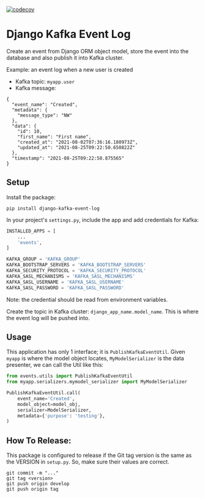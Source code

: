 [![codecov](https://codecov.io/gh/DiagVN/django-kafka-event-log/branch/develop/graph/badge.svg?token=2FtNkItJO7)](https://codecov.io/gh/DiagVN/django-kafka-event-log)

# Django Kafka Event Log

Create an event from Django ORM object model, store the event into the database and also publish it into Kafka cluster.

Example: an event log when a new user is created
- Kafka topic: `myapp.user`
- Kafka message:
```
{
  "event_name": "Created",
  "metadata": {
    "message_type": "NW"
  },
  "data": {
    "id": 10,
    "first_name": "First name",
    "created_at": "2021-08-02T07:36:16.180973Z",
    "updated_at": "2021-08-25T09:22:50.650822Z"
  },
  "timestamp": "2021-08-25T09:22:50.875565"
}
```


## Setup

Install the package:

```shell
pip install django-kafka-event-log
```

In your project's `settings.py`, include the app and add credentials for Kafka:

```python
INSTALLED_APPS = [
    ...
    'events',
]

KAFKA_GROUP = 'KAFKA_GROUP'
KAFKA_BOOTSTRAP_SERVERS = 'KAFKA_BOOTSTRAP_SERVERS'
KAFKA_SECURITY_PROTOCOL = 'KAFKA_SECURITY_PROTOCOL'
KAFKA_SASL_MECHANISMS = 'KAFKA_SASL_MECHANISMS'
KAFKA_SASL_USERNAME = 'KAFKA_SASL_USERNAME'
KAFKA_SASL_PASSWORD = 'KAFKA_SASL_PASSWORD'
```

Note: the credential should be read from environment variables.

Create the topic in Kafka cluster: `django_app_name.model_name`. This is where the event log will be pushed into.

## Usage

This application has only 1 interface; it is `PublishKafkaEventUtil`. Given `myapp` is where the model object
locates, `MyModelSerializer` is the data presenter, we can call the Util like this:

```python
from events.utils import PublishKafkaEventUtil
from myapp.serializers.mymodel_serializer import MyModelSerializer

PublishKafkaEventUtil.call(
    event_name='Created',
    model_object=model_obj,
    serializer=ModelSerializer,
    metadata={'purpose': 'testing'},
)
```

## How To Release:

This package is configured to release if the Git tag version is the same as the VERSION in `setup.py`. So, make sure
their values are correct.

```shell
git commit -m "..."
git tag <version>
git push origin develop
git push origin tag
```
